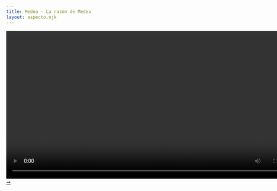```yaml
---
title: Medea - La razón de Medea
layout: aspecto.njk
---
```


<div class="wrapper-aspecto">
<audio>
	<source src="../assets/medeajuli.wav"></source>
</audio>
<video controls autoplay preload="auto"
    src="../assets/input.mp4"
    width="800">
</video>
<a class="arrow" href="/medea-4">&zigrarr;</a>
</div>

<script>
    var audio = document.getElementsByTagName("audio")[0];
if (audio) {
  audio.play();
}

</script>

